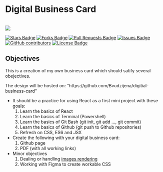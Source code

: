 <h1>Digital Business Card</h1>

<br>
<a href="https://twitter.com/DarlyBvudzijena" ><img src="https://img.shields.io/twitter/follow/DarlyBvudzijena.svg?style=social" /> </a>
<br>

<a href="https://github.com/Bvudzijena/digital-business-card/stargazers"><img src="https://img.shields.io/github/stars/Bvudzijena/digital-business-card" alt="Stars Badge"/></a>
<a href="https://github.com/Bvudzijena/digital-business-card/network/members"><img src="https://img.shields.io/github/forks/Bvudzijena/digital-business-card" alt="Forks Badge"/></a>
<a href="https://github.com/Bvudzijena/digital-business-card/pulls"><img src="https://img.shields.io/github/issues-pr/Bvudzijena/digital-business-card" alt="Pull Requests Badge"/></a>
<a href="https://github.com/Bvudzijena/digital-business-card/issues"><img src="https://img.shields.io/github/issues/Bvudzijena/digital-business-card" alt="Issues Badge"/></a>
<a href="https://github.com/Bvudzijena/digital-business-card/graphs/contributors"><img alt="GitHub contributors" src="https://img.shields.io/github/contributors/Bvudzijena/digital-business-card?color=2b9348"></a>
<a href="https://github.com/Bvudzijena/digital-business-card/blob/master/LICENSE"><img src="https://img.shields.io/github/license/Bvudzijena/digital-business-card?color=2b9348" alt="License Badge"/></a>


<h2>Objectives</h2>
<p>This is a creation of my own business card which should satify several obejectives.</p>
<p>The design will be hosted on: "https://github.com/Bvudzijena/digitial-business-card"</p>
<ul>
   <li>It should be a practice for using React as a first mini project with these goals:
      <ol>
         <li>Learn the basics of React</li>
         <li>Learn the basics of Terminal (Powershell)</li>
         <li>Learn the basics of Git Bash (git init, git add ..., git commit)</li>
         <li>Learn the basics of Github (git push to Github repositories)</li>
         <li>Refresh on CSS, ES6 and JSX</li>
      </ol>
   </li>
   <li>Create the following with your digital business card:
      <ol>
         <li>Github page</li>
         <li>PDF (with all working links)</li>
      </ol>
   </li>
   <li>Minor objectives
      <ol>
         <li>Dealing or handling <a href="https://create-react-app.dev/docs/adding-images-fonts-and-files">images rendering</a></li>
         <li>Working with Figma to create workable CSS</li>
      </ol>
   </li>
</ul>

   
   


  

